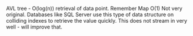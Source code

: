 AVL tree - O(log(n)) retrieval of data point. Remember Map O(1) 
Not very original. Databases like SQL Server use this type of data structure on colliding indexes to retrieve the value quickly.
This does not stream in very well - will improve that.
